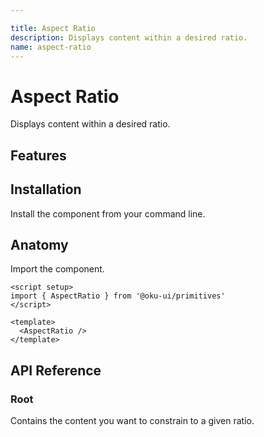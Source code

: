 ```yaml
---

title: Aspect Ratio
description: Displays content within a desired ratio.
name: aspect-ratio
---
```


# Aspect Ratio

<Description>
Displays content within a desired ratio.
</Description>

<ComponentPreview name="AspectRatio" />

## Features

<Highlights
  :features="[
    'Accepts any custom ratio.'
  ]"
/>

## Installation

Install the component from your command line.

<InstallationTabs value="@oku-ui/primitives" />

## Anatomy

Import the component.

```vue
<script setup>
import { AspectRatio } from '@oku-ui/primitives'
</script>

<template>
  <AspectRatio />
</template>
```

## API Reference

### Root

Contains the content you want to constrain to a given ratio.

<!-- @include: @/meta/AspectRatio.md -->
